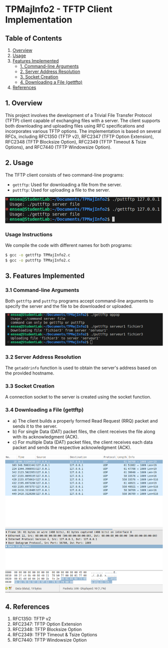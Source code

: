 # TPMajInfo2 - TFTP Client Implementation

## Table of Contents
1. [Overview](#overview)
2. [Usage](#usage)
3. [Features Implemented](#features-implemented)
   - [1. Command-line Arguments](#command-line-arguments)
   - [2. Server Address Resolution](#server-address-resolution)
   - [3. Socket Creation](#socket-creation)
   - [4. Downloading a File (gettftp)](#downloading-a-file-gettftp)
4. [References](#references)

## 1. Overview
This project involves the development of a Trivial File Transfer Protocol (TFTP) client capable of exchanging files with a server. The client supports both downloading and uploading files using RFC specifications and incorporates various TFTP options. The implementation is based on several RFCs, including RFC1350 (TFTP v2), RFC2347 (TFTP Option Extension), RFC2348 (TFTP Blocksize Option), RFC2349 (TFTP Timeout & Tsize Options), and RFC7440 (TFTP Windowsize Option).

## 2. Usage
The TFTP client consists of two command-line programs:
- `gettftp`: Used for downloading a file from the server.
- `puttftp`: Used for uploading a file to the server.

![usage](usage.png)

### Usage Instructions
We compile the code with different names for both programs:
   ```bash
   $ gcc -o gettftp TPMajInfo2.c
   $ gcc -o puttftp TPMajInfo2.c
   ```

## 3. Features Implemented

### 3.1 Command-line Arguments
Both `gettftp` and `puttftp` programs accept command-line arguments to specify the server and the file to be downloaded or uploaded.

![Q1](Q1.png)

### 3.2 Server Address Resolution
The `getaddrinfo` function is used to obtain the server's address based on the provided hostname.

### 3.3 Socket Creation
A connection socket to the server is created using the socket function.

### 3.4 Downloading a File (gettftp)
- a) The client builds a properly formed Read Request (RRQ) packet and sends it to the server.
- b) For single Data (DAT) packet files, the client receives the file along with its acknowledgment (ACK).
- c) For multiple Data (DAT) packet files, the client receives each data packet and sends the respective acknowledgment (ACK).

![Q4](Q4.png)

## 4. References
1. RFC1350: TFTP v2
2. RFC2347: TFTP Option Extension
3. RFC2348: TFTP Blocksize Option
4. RFC2349: TFTP Timeout & Tsize Options
5. RFC7440: TFTP Windowsize Option


